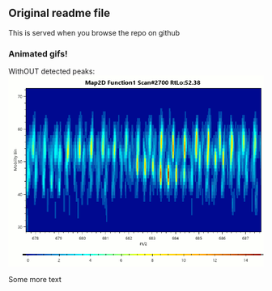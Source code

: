 ## Original readme file

This is served when you browse the repo on github

### Animated gifs!
WithOUT detected peaks:  
![Ion detection dynamics](https://github.com/chhh/test-new-gh-pages/raw/master/docs/img/gif/with-filter.gif)

Some more text